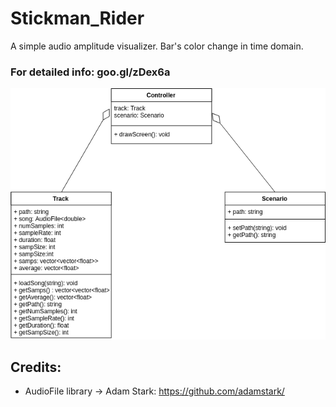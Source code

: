 # Stickman_Rider
A simple audio amplitude visualizer. Bar's color change in time domain. 
### For detailed info: goo.gl/zDex6a

![UML chart](https://github.com/fersp98/Stickman_Rider/blob/master/uml.png)

## Credits:
 - AudioFile library -> Adam Stark: https://github.com/adamstark/
